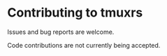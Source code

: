# Contributing to tmuxrs

Issues and bug reports are welcome.

Code contributions are not currently being accepted.